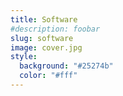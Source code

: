 ```yaml
---
title: Software
#description: foobar
slug: software
image: cover.jpg
style:
  background: "#25274b"
  color: "#fff"
---
```

